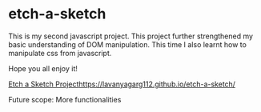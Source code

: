 # etch-a-sketch

This is my second javascript project. This project further strengthened my basic understanding of DOM manipulation. This time I also learnt how to manipulate css from javascript.

Hope you all enjoy it!

[Etch a Sketch Project](https://lavanyagarg112.github.io/etch-a-sketch/)https://lavanyagarg112.github.io/etch-a-sketch/

Future scope:
More functionalities
